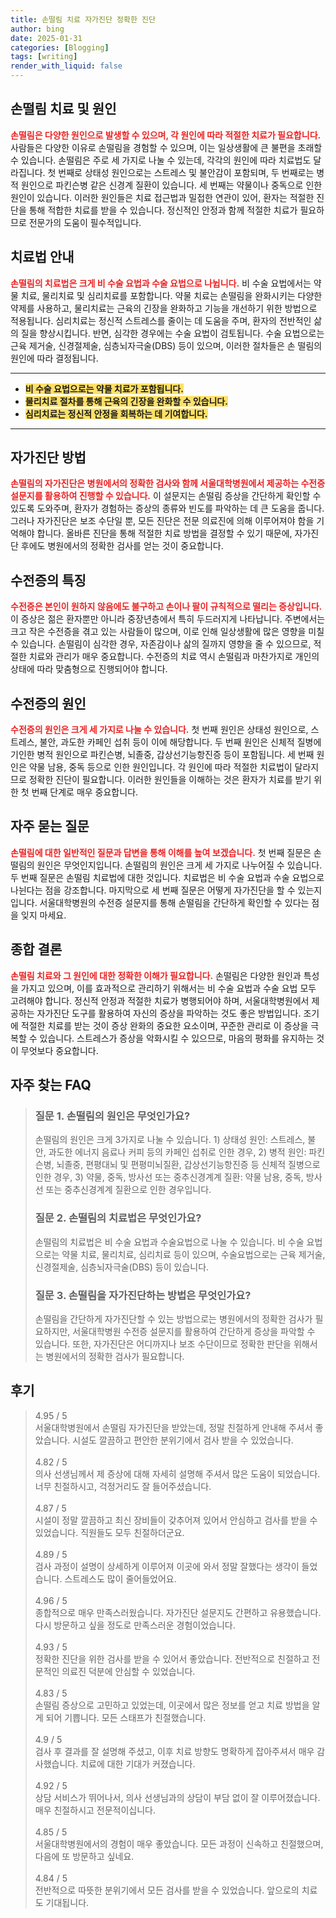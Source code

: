 ```yaml
---
title: 손떨림 치료 자가진단 정확한 진단
author: bing
date: 2025-01-31
categories: [Blogging]
tags: [writing]
render_with_liquid: false
---
```



<h2 id='손떨림_치료_및_원인'>손떨림 치료 및 원인</h2>

<p><b><span style="color: #ee2323;">손떨림은 다양한 원인으로 발생할 수 있으며, 각 원인에 따라 적절한 치료가 필요합니다.</span></b> 사람들은 다양한 이유로 손떨림을 경험할 수 있으며, 이는 일상생활에 큰 불편을 초래할 수 있습니다. 손떨림은 주로 세 가지로 나눌 수 있는데, 각각의 원인에 따라 치료법도 달라집니다. 첫 번째로 상태성 원인으로는 스트레스 및 불안감이 포함되며, 두 번째로는 병적 원인으로 파킨슨병 같은 신경계 질환이 있습니다. 세 번째는 약물이나 중독으로 인한 원인이 있습니다. 이러한 원인들은 치료 접근법과 밀접한 연관이 있어, 환자는 적절한 진단을 통해 적합한 치료를 받을 수 있습니다. 정신적인 안정과 함께 적절한 치료가 필요하므로 전문가의 도움이 필수적입니다.</p>

<h2 id='치료법_안내'>치료법 안내</h2>

<p><b><span style="color: #ee2323;">손떨림의 치료법은 크게 비 수술 요법과 수술 요법으로 나뉩니다.</span></b> 비 수술 요법에서는 약물 치료, 물리치료 및 심리치료를 포함합니다. 약물 치료는 손떨림을 완화시키는 다양한 약제를 사용하고, 물리치료는 근육의 긴장을 완화하고 기능을 개선하기 위한 방법으로 적용됩니다. 심리치료는 정신적 스트레스를 줄이는 데 도움을 주며, 환자의 전반적인 삶의 질을 향상시킵니다. 반면, 심각한 경우에는 수술 요법이 검토됩니다. 수술 요법으로는 근육 제거술, 신경절제술, 심층뇌자극술(DBS) 등이 있으며, 이러한 절차들은 손 떨림의 원인에 따라 결정됩니다.</p>

<hr />

<ul>
    <li><b><span style="background-color: #ffe066;">비 수술 요법으로는 약물 치료가 포함됩니다.</span></b></li>
    <li><b><span style="background-color: #ffe066;">물리치료 절차를 통해 근육의 긴장을 완화할 수 있습니다.</span></b></li>
    <li><b><span style="background-color: #ffe066;">심리치료는 정신적 안정을 회복하는 데 기여합니다.</span></b></li>
</ul>

<hr />

<h2 id='자가진단_방법'>자가진단 방법</h2>

<p><b><span style="color: #ee2323;">손떨림의 자가진단은 병원에서의 정확한 검사와 함께 서울대학병원에서 제공하는 수전증 설문지를 활용하여 진행할 수 있습니다.</span></b> 이 설문지는 손떨림 증상을 간단하게 확인할 수 있도록 도와주며, 환자가 경험하는 증상의 종류와 빈도를 파악하는 데 큰 도움을 줍니다. 그러나 자가진단은 보조 수단일 뿐, 모든 진단은 전문 의료진에 의해 이루어져야 함을 기억해야 합니다. 올바른 진단을 통해 적절한 치료 방법을 결정할 수 있기 때문에, 자가진단 후에도 병원에서의 정확한 검사를 얻는 것이 중요합니다.</p>

<h2 id='수전증의_특징'>수전증의 특징</h2>

<p><b><span style="color: #ee2323;">수전증은 본인이 원하지 않음에도 불구하고 손이나 팔이 규칙적으로 떨리는 증상입니다.</span></b> 이 증상은 젊은 환자뿐만 아니라 중장년층에서 특히 두드러지게 나타납니다. 주변에서는 크고 작은 수전증을 겪고 있는 사람들이 많으며, 이로 인해 일상생활에 많은 영향을 미칠 수 있습니다. 손떨림이 심각한 경우, 자존감이나 삶의 질까지 영향을 줄 수 있으므로, 적절한 치료와 관리가 매우 중요합니다. 수전증의 치료 역시 손떨림과 마찬가지로 개인의 상태에 따라 맞춤형으로 진행되어야 합니다.</p>

<h2 id='수전증의_원인'>수전증의 원인</h2>

<p><b><span style="color: #ee2323;">수전증의 원인은 크게 세 가지로 나눌 수 있습니다.</span></b> 첫 번째 원인은 상태성 원인으로, 스트레스, 불안, 과도한 카페인 섭취 등이 이에 해당합니다. 두 번째 원인은 신체적 질병에 기인한 병적 원인으로 파킨슨병, 뇌졸중, 갑상선기능항진증 등이 포함됩니다. 세 번째 원인은 약물 남용, 중독 등으로 인한 원인입니다. 각 원인에 따라 적절한 치료법이 달라지므로 정확한 진단이 필요합니다. 이러한 원인들을 이해하는 것은 환자가 치료를 받기 위한 첫 번째 단계로 매우 중요합니다.</p>

<h2 id='자주_묻는_질문'>자주 묻는 질문</h2>

<p><b><span style="color: #ee2323;">손떨림에 대한 일반적인 질문과 답변을 통해 이해를 높여 보겠습니다.</span></b> 첫 번째 질문은 손떨림의 원인은 무엇인지입니다. 손떨림의 원인은 크게 세 가지로 나누어질 수 있습니다. 두 번째 질문은 손떨림 치료법에 대한 것입니다. 치료법은 비 수술 요법과 수술 요법으로 나뉜다는 점을 강조합니다. 마지막으로 세 번째 질문은 어떻게 자가진단을 할 수 있는지입니다. 서울대학병원의 수전증 설문지를 통해 손떨림을 간단하게 확인할 수 있다는 점을 잊지 마세요.</p>

<h2 id='종합_결론'>종합 결론</h2>

<p><b><span style="color: #ee2323;">손떨림 치료와 그 원인에 대한 정확한 이해가 필요합니다.</span></b> 손떨림은 다양한 원인과 특성을 가지고 있으며, 이를 효과적으로 관리하기 위해서는 비 수술 요법과 수술 요법 모두 고려해야 합니다. 정신적 안정과 적절한 치료가 병행되어야 하며, 서울대학병원에서 제공하는 자가진단 도구를 활용하여 자신의 증상을 파악하는 것도 좋은 방법입니다. 조기에 적절한 치료를 받는 것이 증상 완화의 중요한 요소이며, 꾸준한 관리로 이 증상을 극복할 수 있습니다. 스트레스가 증상을 악화시킬 수 있으므로, 마음의 평화를 유지하는 것이 무엇보다 중요합니다.</p>


<h2 id='자주_찾는_FAQ'>자주 찾는 FAQ</h2>
<div itemscope="" itemtype="https://schema.org/FAQPage"> 
<blockquote> 
<div itemscope="" itemprop="mainEntity" itemtype="https://schema.org/Question"> 
<h3 itemprop="name">질문 1. 손떨림의 원인은 무엇인가요?</h3> 
<div itemscope="" itemprop="acceptedAnswer" itemtype="https://schema.org/Answer"> 
<span itemprop="text"> 
<p>손떨림의 원인은 크게 3가지로 나눌 수 있습니다. 1) 상태성 원인: 스트레스, 불안, 과도한 에너지 음료나 커피 등의 카페인 섭취로 인한 경우, 2) 병적 원인: 파킨슨병, 뇌졸중, 편평대뇌 및 편평미뇌질환, 갑상선기능항진증 등 신체적 질병으로 인한 경우, 3) 약물, 중독, 방사선 또는 중추신경계계 질환: 약물 남용, 중독, 방사선 또는 중추신경계계 질환으로 인한 경우입니다.</p> 
</span> 
</div> 
</div> 
<div itemscope="" itemprop="mainEntity" itemtype="https://schema.org/Question"> 
<h3 itemprop="name">질문 2. 손떨림의 치료법은 무엇인가요?</h3> 
<div itemscope="" itemprop="acceptedAnswer" itemtype="https://schema.org/Answer"> 
<span itemprop="text"> 
<p>손떨림의 치료법은 비 수술 요법과 수술요법으로 나눌 수 있습니다. 비 수술 요법으로는 약물 치료, 물리치료, 심리치료 등이 있으며, 수술요법으로는 근육 제거술, 신경절제술, 심층뇌자극술(DBS) 등이 있습니다.</p> 
</span> 
</div> 
</div> 
<div itemscope="" itemprop="mainEntity" itemtype="https://schema.org/Question"> 
<h3 itemprop="name">질문 3. 손떨림을 자가진단하는 방법은 무엇인가요?</h3> 
<div itemscope="" itemprop="acceptedAnswer" itemtype="https://schema.org/Answer"> 
<span itemprop="text"> 
<p>손떨림을 간단하게 자가진단할 수 있는 방법으로는 병원에서의 정확한 검사가 필요하지만, 서울대학병원 수전증 설문지를 활용하여 간단하게 증상을 파악할 수 있습니다. 또한, 자가진단은 어디까지나 보조 수단이므로 정확한 판단을 위해서는 병원에서의 정확한 검사가 필요합니다.</p> 
</span> 
</div> 
</div> 
</blockquote> 
</div>
<h2 id='후기'>후기</h2>
<div itemscope itemtype="https://schema.org/Product">
  <blockquote>
  <div itemprop="review" itemscope itemtype="https://schema.org/Review">
      <div itemprop="reviewRating" itemscope itemtype="https://schema.org/Rating"> <span itemprop="ratingValue">4.95</span> / <span itemprop="bestRating">5</span> </div>
      <span itemprop="reviewBody">서울대학병원에서 손떨림 자가진단을 받았는데, 정말 친절하게 안내해 주셔서 좋았습니다. 시설도 깔끔하고 편안한 분위기에서 검사 받을 수 있었습니다.</span>
  </div>
  <br>
  <div itemprop="review" itemscope itemtype="https://schema.org/Review">
      <div itemprop="reviewRating" itemscope itemtype="https://schema.org/Rating"> <span itemprop="ratingValue">4.82</span> / <span itemprop="bestRating">5</span> </div>
      <span itemprop="reviewBody">의사 선생님께서 제 증상에 대해 자세히 설명해 주셔서 많은 도움이 되었습니다. 너무 친절하시고, 걱정거리도 잘 들어주셨습니다.</span>
  </div>
  <br>
  <div itemprop="review" itemscope itemtype="https://schema.org/Review">
      <div itemprop="reviewRating" itemscope itemtype="https://schema.org/Rating"> <span itemprop="ratingValue">4.87</span> / <span itemprop="bestRating">5</span> </div>
      <span itemprop="reviewBody">시설이 정말 깔끔하고 최신 장비들이 갖추어져 있어서 안심하고 검사를 받을 수 있었습니다. 직원들도 모두 친절하더군요.</span>
  </div>
  <br>
  <div itemprop="review" itemscope itemtype="https://schema.org/Review">
      <div itemprop="reviewRating" itemscope itemtype="https://schema.org/Rating"> <span itemprop="ratingValue">4.89</span> / <span itemprop="bestRating">5</span> </div>
      <span itemprop="reviewBody">검사 과정이 설명이 상세하게 이루어져 이곳에 와서 정말 잘했다는 생각이 들었습니다. 스트레스도 많이 줄어들었어요.</span>
  </div>
  <br>
  <div itemprop="review" itemscope itemtype="https://schema.org/Review">
      <div itemprop="reviewRating" itemscope itemtype="https://schema.org/Rating"> <span itemprop="ratingValue">4.96</span> / <span itemprop="bestRating">5</span> </div>
      <span itemprop="reviewBody">종합적으로 매우 만족스러웠습니다. 자가진단 설문지도 간편하고 유용했습니다. 다시 방문하고 싶을 정도로 만족스러운 경험이었습니다.</span>
  </div>
  <br>
  <div itemprop="review" itemscope itemtype="https://schema.org/Review">
      <div itemprop="reviewRating" itemscope itemtype="https://schema.org/Rating"> <span itemprop="ratingValue">4.93</span> / <span itemprop="bestRating">5</span> </div>
      <span itemprop="reviewBody">정확한 진단을 위한 검사를 받을 수 있어서 좋았습니다. 전반적으로 친절하고 전문적인 의료진 덕분에 안심할 수 있었습니다.</span>
  </div>
  <br>
  <div itemprop="review" itemscope itemtype="https://schema.org/Review">
      <div itemprop="reviewRating" itemscope itemtype="https://schema.org/Rating"> <span itemprop="ratingValue">4.83</span> / <span itemprop="bestRating">5</span> </div>
      <span itemprop="reviewBody">손떨림 증상으로 고민하고 있었는데, 이곳에서 많은 정보를 얻고 치료 방법을 알게 되어 기쁩니다. 모든 스태프가 친절했습니다.</span>
  </div>
  <br>
  <div itemprop="review" itemscope itemtype="https://schema.org/Review">
      <div itemprop="reviewRating" itemscope itemtype="https://schema.org/Rating"> <span itemprop="ratingValue">4.9</span> / <span itemprop="bestRating">5</span> </div>
      <span itemprop="reviewBody">검사 후 결과를 잘 설명해 주셨고, 이후 치료 방향도 명확하게 잡아주셔서 매우 감사했습니다. 치료에 대한 기대가 커졌습니다.</span>
  </div>
  <br>
  <div itemprop="review" itemscope itemtype="https://schema.org/Review">
      <div itemprop="reviewRating" itemscope itemtype="https://schema.org/Rating"> <span itemprop="ratingValue">4.92</span> / <span itemprop="bestRating">5</span> </div>
      <span itemprop="reviewBody">상담 서비스가 뛰어나서, 의사 선생님과의 상담이 부담 없이 잘 이루어졌습니다. 매우 친절하시고 전문적이십니다.</span>
  </div>
  <br>
  <div itemprop="review" itemscope itemtype="https://schema.org/Review">
      <div itemprop="reviewRating" itemscope itemtype="https://schema.org/Rating"> <span itemprop="ratingValue">4.85</span> / <span itemprop="bestRating">5</span> </div>
      <span itemprop="reviewBody">서울대학병원에서의 경험이 매우 좋았습니다. 모든 과정이 신속하고 친절했으며, 다음에 또 방문하고 싶네요.</span>
  </div>
  <br>
  <div itemprop="review" itemscope itemtype="https://schema.org/Review">
      <div itemprop="reviewRating" itemscope itemtype="https://schema.org/Rating"> <span itemprop="ratingValue">4.84</span> / <span itemprop="bestRating">5</span> </div>
      <span itemprop="reviewBody">전반적으로 따뜻한 분위기에서 모든 검사를 받을 수 있었습니다. 앞으로의 치료도 기대됩니다.</span>
  </div>
  </blockquote>
</div>
